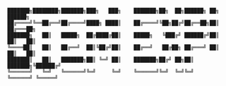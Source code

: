     ███████╗████████╗███████╗███╗   ███╗    ███████╗██╗  ██╗██████╗ ██╗      ██████╗ 
    ██╔════╝╚══██╔══╝██╔════╝████╗ ████║    ██╔════╝╚██╗██╔╝██╔══██╗██║     ██╔═══██╗
    ███████╗   ██║   █████╗  ██╔████╔██║    █████╗   ╚███╔╝ ██████╔╝██║     ██║   ██║
    ╚════██║   ██║   ██╔══╝  ██║╚██╔╝██║    ██╔══╝   ██╔██╗ ██╔═══╝ ██║     ██║   ██║
    ███████║   ██║   ███████╗██║ ╚═╝ ██║    ███████╗██╔╝ ██╗██║     ███████╗╚██████╔╝
    ╚══════╝   ╚═╝   ╚══════╝╚═╝     ╚═╝    ╚══════╝╚═╝  ╚═╝╚═╝     ╚══════╝ ╚═════╝ 
